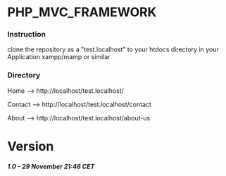 # PHP_MVC_FRAMEWORK

### Instruction

clone the repository as a "test.localhost" to your htdocs directory in your Application xampp/mamp or similar 

### Directory
Home    --> http://localhost/test.localhost/

Contact --> http://localhost/test.localhost/contact

About   --> http://localhost/test.localhost/about-us

# Version
##### 1.0 - 29 November 21:46 CET

